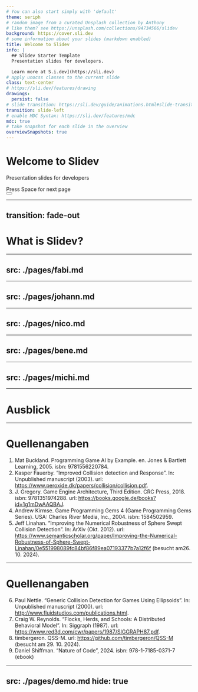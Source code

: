 ```yaml
---
# You can also start simply with 'default'
theme: seriph
# random image from a curated Unsplash collection by Anthony
# like them? see https://unsplash.com/collections/94734566/slidev
background: https://cover.sli.dev
# some information about your slides (markdown enabled)
title: Welcome to Slidev
info: |
  ## Slidev Starter Template
  Presentation slides for developers.

  Learn more at S.i.dev](https://sli.dev)
# apply unocss classes to the current slide
class: text-center
# https://sli.dev/features/drawing
drawings:
  persist: false
# slide transition: https://sli.dev/guide/animations.html#slide-transitions
transition: slide-left
# enable MDC Syntax: https://sli.dev/features/mdc
mdc: true
# take snapshot for each slide in the overview
overviewSnapshots: true
---
```


# Welcome to Slidev

Presentation slides for developers

<div class="pt-12">
  <span @click="$slidev.nav.next" class="px-2 py-1 rounded cursor-pointer" hover="bg-white bg-opacity-10">
    Press Space for next page <carbon:arrow-right class="inline"/>
  </span>
</div>

<div class="abs-br m-6 flex gap-2">
  <button @click="$slidev.nav.openInEditor()" title="Open in Editor" class="text-xl slidev-icon-btn opacity-50 !border-none !hover:text-white">
    <carbon:edit />
  </button>
  <a href="https://github.com/slidevjs/slidev" target="_blank" alt="GitHub" title="Open in GitHub"
    class="text-xl slidev-icon-btn opacity-50 !border-none !hover:text-white">
    <carbon-logo-github />
  </a>
</div>

<!--
The last comment block of each slide will be treated as slide notes. It will be visible and editable in Presenter Mode along with the slide. [Read more in the docs](https://sli.dev/guide/syntax.html#notes)
-->

---
transition: fade-out
---

# What is Slidev?

<Toc maxDepth="1"/>


---
src: ./pages/fabi.md
---

---
src: ./pages/johann.md
---

---
src: ./pages/nico.md
---

---
src: ./pages/bene.md
---

---
src: ./pages/michi.md
---

---

# Ausblick

---

# Quellenangaben
1. Mat Buckland. Programming Game AI by Example. en. Jones &
Bartlett Learning, 2005. isbn: 9781556220784.
2. Kasper Fauerby. “Improved Collision detection and Response”.
In: Unpublished manuscript (2003). url:
https://www.peroxide.dk/papers/collision/collision.pdf.
3. J. Gregory. Game Engine Architecture, Third Edition. CRC Press, 2018. isbn: 9781351974288. url: https://books.google.de/books?id=1g1mDwAAQBAJ.
4. Andrew Kirmse. Game Programming Gems 4 (Game Programming Gems Series). USA: Charles River Media, Inc., 2004.
isbn: 1584502959.
5. Jeff Linahan. “Improving the Numerical Robustness of Sphere Swept Collision Detection”. In: ArXiv (Okt. 2012). url:
https://www.semanticscholar.org/paper/Improving-the-Numerical-Robustness-of-Sphere-Swept-Linahan/0e551998089fc84bf86f89ea07193377b7a12f6f (besucht am26. 10. 2024).

---

# Quellenangaben
6. Paul Nettle. “Generic Collision Detection for Games Using Ellipsoids”. In: Unpublished manuscript (2000). url:
http://www.fluidstudios.com/publications.html.
7. Craig W. Reynolds. “Flocks, Herds, and Schools: A Distributed Behavioral Model”. In: Siggraph (1987). url: https://www.red3d.com/cwr/papers/1987/SIGGRAPH87.pdf.
8. timbergeron. QSS-M. url: https://github.com/timbergeron/QSS-M (besucht am 29. 10. 2024).
9. Daniel Shiffman.  “Nature of Code”, 2024. isbn: 978-1-7185-0371-7 (ebook)

---
src: ./pages/demo.md
hide: true
---
